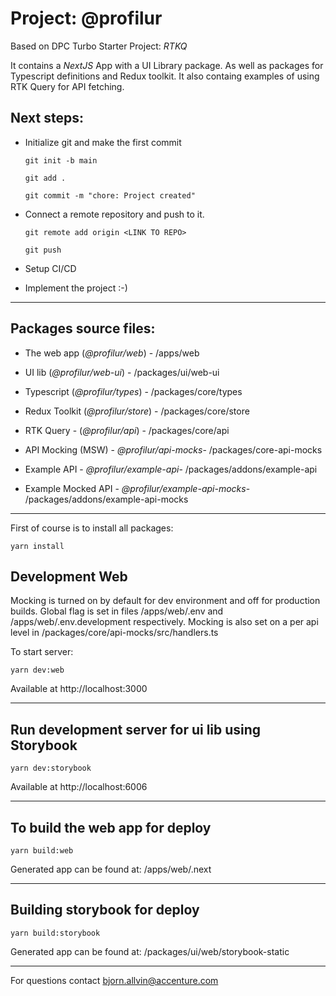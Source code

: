 # Project: @profilur

Based on DPC Turbo Starter Project: _RTKQ_

It contains a _NextJS_ App with a UI Library package. As well as packages for Typescript definitions and Redux toolkit. It also containg examples of using RTK Query for API fetching.

## Next steps:

- Initialize git and make the first commit

  `git init -b main`

  `git add .`

  `git commit -m "chore: Project created"`

- Connect a remote repository and push to it.

  `git remote add origin <LINK TO REPO>`

  `git push`

- Setup CI/CD

- Implement the project :-)

---

## Packages source files:

- The web app (_@profilur/web_) - /apps/web
- UI lib (_@profilur/web-ui_) - /packages/ui/web-ui
- Typescript (_@profilur/types_) - /packages/core/types
- Redux Toolkit (_@profilur/store_) - /packages/core/store
- RTK Query - (_@profilur/api_) - /packages/core/api
- API Mocking (MSW) - _@profilur/api-mocks_- /packages/core-api-mocks

- Example API - _@profilur/example-api_- /packages/addons/example-api
- Example Mocked API - _@profilur/example-api-mocks_- /packages/addons/example-api-mocks

---

First of course is to install all packages:

`yarn install`

## Development Web

Mocking is turned on by default for dev environment and off for production builds. Global flag is set in files /apps/web/.env and /apps/web/.env.development respectively. Mocking is also set on a per api level in /packages/core/api-mocks/src/handlers.ts

To start server:

`yarn dev:web`

Available at http://localhost:3000

---

## Run development server for ui lib using Storybook

`yarn dev:storybook`

Available at http://localhost:6006

---

## To build the web app for deploy

`yarn build:web`

Generated app can be found at: /apps/web/.next

---

## Building storybook for deploy

`yarn build:storybook`

Generated app can be found at: /packages/ui/web/storybook-static

---

For questions contact bjorn.allvin@accenture.com
